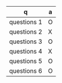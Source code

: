  q  | a
--- | ---
questions 1		| O
questions 2		| X
questions 3		| O
questions 4		| X
questions 5		| O
questions 6		| O